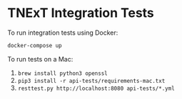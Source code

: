 # TNExT Integration Tests

To run integration tests using Docker:

```sh
docker-compose up
```

To run tests on a Mac:

1. `brew install python3 openssl`
2. `pip3 install -r api-tests/requirements-mac.txt`
3. `resttest.py http://localhost:8080 api-tests/*.yml`